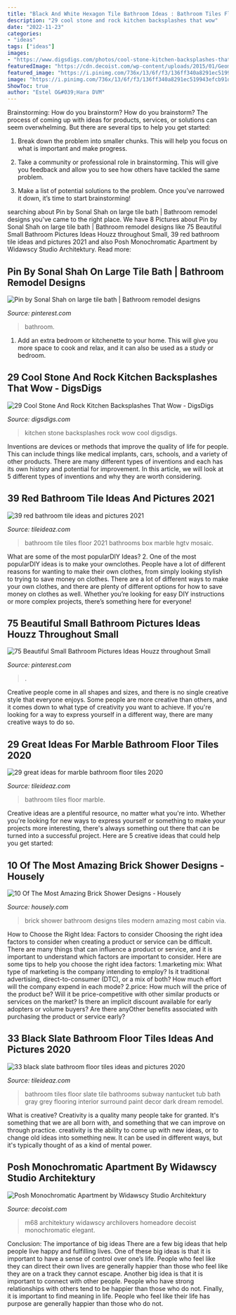 ```yaml
---
title: "Black And White Hexagon Tile Bathroom Ideas : Bathroom Tiles Floor Marble"
description: "29 cool stone and rock kitchen backsplashes that wow"
date: "2022-11-23"
categories:
- "ideas"
tags: ["ideas"]
images:
- "https://www.digsdigs.com/photos/cool-stone-kitchen-backsplashes-that-wow-7.jpg"
featuredImage: "https://cdn.decoist.com/wp-content/uploads/2015/01/Geometric-floor-tiles-for-small-black-and-white-bathroom.jpg"
featured_image: "https://i.pinimg.com/736x/13/6f/f3/136ff340a8291ec519943efcb91dd313.jpg"
image: "https://i.pinimg.com/736x/13/6f/f3/136ff340a8291ec519943efcb91dd313.jpg"
ShowToc: true
author: "Estel O&#039;Hara DVM"
---
```



Brainstorming: How do you brainstorm?
How do you brainstorm? The process of coming up with ideas for products, services, or solutions can seem overwhelming. But there are several tips to help you get started:
1. Break down the problem into smaller chunks. This will help you focus on what is important and make progress.

2. Take a community or professional role in brainstorming. This will give you feedback and allow you to see how others have tackled the same problem.

3. Make a list of potential solutions to the problem. Once you’ve narrowed it down, it’s time to start brainstorming!

	

		
searching about Pin by Sonal Shah on large tile bath | Bathroom remodel designs you've came to the right place. We have 8 Pictures about Pin by Sonal Shah on large tile bath | Bathroom remodel designs like 75 Beautiful Small Bathroom Pictures Ideas Houzz throughout Small, 39 red bathroom tile ideas and pictures 2021 and also Posh Monochromatic Apartment by Widawscy Studio Architektury. Read more:
		
    
## Pin By Sonal Shah On Large Tile Bath | Bathroom Remodel Designs

<img loading=lazy src="https://i.pinimg.com/736x/13/6f/f3/136ff340a8291ec519943efcb91dd313.jpg" onerror="this.onerror=null;this.src='https://tse1.mm.bing.net/th?id=OIP.a_gzcc7SCp2okSGdkkYnRAHaKZ&amp;pid=15.1';" alt="Pin by Sonal Shah on large tile bath | Bathroom remodel designs">

_Source: pinterest.com_

>bathroom. 

	

1. Add an extra bedroom or kitchenette to your home. This will give you more space to cook and relax, and it can also be used as a study or bedroom. 

    
## 29 Cool Stone And Rock Kitchen Backsplashes That Wow - DigsDigs

<img loading=lazy src="https://www.digsdigs.com/photos/cool-stone-kitchen-backsplashes-that-wow-7.jpg" onerror="this.onerror=null;this.src='https://tse4.mm.bing.net/th?id=OIP.T769rk4dpX3Jxm8a-LQQzgHaJ4&amp;pid=15.1';" alt="29 Cool Stone And Rock Kitchen Backsplashes That Wow - DigsDigs">

_Source: digsdigs.com_

>kitchen stone backsplashes rock wow cool digsdigs. 

	

Inventions are devices or methods that improve the quality of life for people. This can include things like medical implants, cars, schools, and a variety of other products. There are many different types of inventions and each has its own history and potential for improvement. In this article, we will look at 5 different types of inventions and why they are worth considering.

    
## 39 Red Bathroom Tile Ideas And Pictures 2021

<img loading=lazy src="https://www.tileideaz.com/wp-content/uploads/2015/01/red_bathroom_tile_33.jpg" onerror="this.onerror=null;this.src='https://tse1.mm.bing.net/th?id=OIP.m7zikHe7Nc2ctnYoiEosdgHaJ6&amp;pid=15.1';" alt="39 red bathroom tile ideas and pictures 2021">

_Source: tileideaz.com_

>bathroom tile tiles floor 2021 bathrooms box marble hgtv mosaic. 

	

What are some of the most popularDIY Ideas?
2. One of the most popularDIY ideas is to make your ownclothes. People have a lot of different reasons for wanting to make their own clothes, from simply looking stylish to trying to save money on clothes. There are a lot of different ways to make your own clothes, and there are plenty of different options for how to save money on clothes as well. Whether you’re looking for easy DIY instructions or more complex projects, there’s something here for everyone!

    
## 75 Beautiful Small Bathroom Pictures Ideas Houzz Throughout Small

<img loading=lazy src="https://i.pinimg.com/736x/5b/f8/23/5bf823569d9da6e82ae8eafabcb76940.jpg" onerror="this.onerror=null;this.src='https://tse2.mm.bing.net/th?id=OIP.rRw2bFDN2mKozvjjWeIEzgHaLZ&amp;pid=15.1';" alt="75 Beautiful Small Bathroom Pictures Ideas Houzz throughout Small">

_Source: pinterest.com_

>. 

	

Creative people come in all shapes and sizes, and there is no single creative style that everyone enjoys. Some people are more creative than others, and it comes down to what type of creativity you want to achieve. If you're looking for a way to express yourself in a different way, there are many creative ways to do so.

    
## 29 Great Ideas For Marble Bathroom Floor Tiles 2020

<img loading=lazy src="https://www.tileideaz.com/wp-content/uploads/2015/08/r-2.jpg" onerror="this.onerror=null;this.src='https://tse1.mm.bing.net/th?id=OIP.fZ-MUoUFvVCyVuvFaKJQMAHaLH&amp;pid=15.1';" alt="29 great ideas for marble bathroom floor tiles 2020">

_Source: tileideaz.com_

>bathroom tiles floor marble. 

	

Creative ideas are a plentiful resource, no matter what you're into. Whether you're looking for new ways to express yourself or something to make your projects more interesting, there's always something out there that can be turned into a successful project. Here are 5 creative ideas that could help you get started: 

    
## 10 Of The Most Amazing Brick Shower Designs - Housely

<img loading=lazy src="https://a5j0u479x2t4e35gducjhz15-wpengine.netdna-ssl.com/wp-content/uploads/2017/04/Chich-bathroom-with-modern-shower-cabin-and-white-brick-tiles-1.jpg" onerror="this.onerror=null;this.src='https://tse1.mm.bing.net/th?id=OIP.HJexXGtIdnaRimHcDTLungHaLH&amp;pid=15.1';" alt="10 Of The Most Amazing Brick Shower Designs - Housely">

_Source: housely.com_

>brick shower bathroom designs tiles modern amazing most cabin via. 

	

How to Choose the Right Idea: Factors to consider
Choosing the right idea factors to consider when creating a product or service can be difficult. There are many things that can influence a product or service, and it is important to understand which factors are important to consider. Here are some tips to help you choose the right idea factors:
1.marketing mix: What type of marketing is the company intending to employ? Is it traditional advertising, direct-to-consumer (DTC), or a mix of both? How much effort will the company expend in each mode?
2.price: How much will the price of the product be? Will it be price-competitive with other similar products or services on the market? Is there an implicit discount available for early adopters or volume buyers? Are there anyOther benefits associated with purchasing the product or service early?

    
## 33 Black Slate Bathroom Floor Tiles Ideas And Pictures 2020

<img loading=lazy src="https://www.tileideaz.com/wp-content/uploads/2015/01/black_slate_bathroom_floor_tiles_12.jpg" onerror="this.onerror=null;this.src='https://tse3.mm.bing.net/th?id=OIP.hmzlm74bwujw8nYoau75ZwHaLN&amp;pid=15.1';" alt="33 black slate bathroom floor tiles ideas and pictures 2020">

_Source: tileideaz.com_

>bathroom tiles floor slate tile bathrooms subway nantucket tub bath gray grey flooring interior surround paint decor dark dream remodel. 

	

What is creative?
Creativity is a quality many people take for granted. It's something that we are all born with, and something that we can improve on through practice. creativity is the ability to come up with new ideas, or to change old ideas into something new. It can be used in different ways, but it's typically thought of as a kind of mental power.

    
## Posh Monochromatic Apartment By Widawscy Studio Architektury

<img loading=lazy src="https://cdn.decoist.com/wp-content/uploads/2015/01/Geometric-floor-tiles-for-small-black-and-white-bathroom.jpg" onerror="this.onerror=null;this.src='https://tse1.mm.bing.net/th?id=OIP.4AQ57F5yMaSdItmiB3tDUQHaLH&amp;pid=15.1';" alt="Posh Monochromatic Apartment by Widawscy Studio Architektury">

_Source: decoist.com_

>m68 architektury widawscy archilovers homeadore decoist monochromatic elegant. 

	

Conclusion: The importance of big ideas
There are a few big ideas that help people live happy and fulfilling lives. One of these big ideas is that it is important to have a sense of control over one’s life. People who feel like they can direct their own lives are generally happier than those who feel like they are on a track they cannot escape. Another big idea is that it is important to connect with other people. People who have strong relationships with others tend to be happier than those who do not. Finally, it is important to find meaning in life. People who feel like their life has purpose are generally happier than those who do not.

